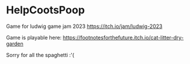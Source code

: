 # HelpCootsPoop

Game for ludwig game jam 2023 https://itch.io/jam/ludwig-2023

Game is playable here: https://footnotesforthefuture.itch.io/cat-litter-dry-garden

Sorry for all the spaghetti :'(
